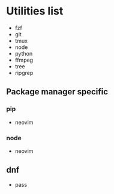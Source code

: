 # Utilities list
- fzf
- git
- tmux
- node
- python
- ffmpeg
- tree
- ripgrep

## Package manager specific
### pip
- neovim
### node
- neovim
## dnf
- pass
